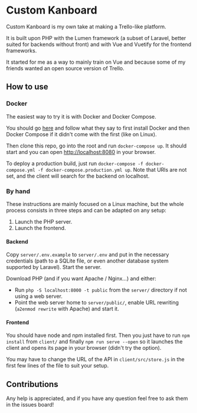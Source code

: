 # Custom Kanboard
Custom Kanboard is my own take at making a Trello-like platform.

It is built upon PHP with the Lumen framework (a subset of Laravel, better suited for backends without front) and with Vue and Vuetify for the frontend frameworks.

It started for me as a way to mainly train on Vue and because some of my friends wanted an open source version of Trello.

## How to use

### Docker
The easiest way to try it is with Docker and Docker Compose.

You should go [here](https://docs.docker.com/compose/install/) and follow what they say to first install Docker and then Docker Compose if it didn't come with the first (like on Linux).

Then clone this repo, go into the root and run `docker-compose up`. It should start and you can open [http://localhost:8080](http://localhost:8080) in your browser.

To deploy a production build, just run `docker-compose -f docker-compose.yml -f docker-compose.production.yml up`. Note that URls are not set, and the client will search for the backend on localhost.

### By hand
These instructions are mainly focused on a Linux machine, but the whole process consists in three steps and can be adapted on any setup:

1. Launch the PHP server.
2. Launch the frontend.

#### Backend
Copy `server/.env.example` to `server/.env` and put in the necessary credentials (path to a SQLite file, or even another database system supported by Laravel). Start the server.

Download PHP (and if you want Apache / Nginx...) and either:

- Run `php -S localhost:8000 -t public` from the `server/` directory if not using a web server.
- Point the web server home to `server/public/`, enable URL rewriting (`a2enmod rewrite` with Apache) and start it.

#### Frontend
You should have node and npm installed first. Then you just have to run `npm install` from `client/` and finally `npm run serve --open` so it launches the client and opens its page in your browser (didn't try the option).

You may have to change the URL of the API in `client/src/store.js` in the first few lines of the file to suit your setup.

## Contributions

Any help is appreciated, and if you have any question feel free to ask them in the issues board!
